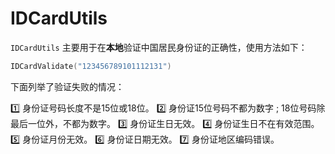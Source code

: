 # IDCardUtils

`IDCardUtils` 主要用于在**本地**验证中国居民身份证的正确性，使用方法如下：

```kotlin
IDCardValidate("123456789101112131")
```

下面列举了验证失败的情况：

1️⃣ 身份证号码长度不是15位或18位。
2️⃣ 身份证15位号码不都为数字 ; 18位号码除最后一位外，不都为数字。
3️⃣ 身份证生日无效。
4️⃣ 身份证生日不在有效范围。
5️⃣ 身份证月份无效。
6️⃣ 身份证日期无效。
7️⃣ 身份证地区编码错误。